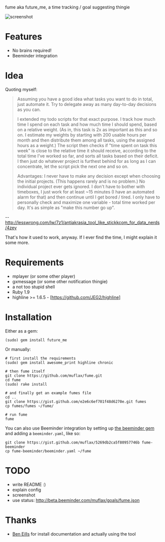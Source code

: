 fume aka future_me, a time tracking / goal suggesting thingie

![screenshot](https://raw.github.com/muflax/fume/master/fume_screenshot.png)

Features
========

- No brains required!
- Beeminder integration

Idea
====

Quoting myself:
> Assuming you have a good idea what tasks you want to do in total, just automate it. Try to delegate away as many day-to-day decisions as you can.
>
> I extended my todo scripts for that exact purpose. I track how much time I spend on each task and how much time I should spend, based on a relative weight. (As in, this task is 2x as important as this and so on. I estimate my weights by starting with 200 usable hours per month and then distribute them among all tasks, using the assigned hours as a weight.) The script then checks if "time spent on task this week" is close to the relative time it should receive, according to the total time I've worked so far, and sorts all tasks based on their deficit. I then just do whatever project is furthest behind for as long as I can concentrate, let the script pick the next one and so on.
>
> Advantages: I never have to make any decision except when choosing the initial projects. (This happens rarely and is no problem.) No individual project ever gets ignored. I don't have to bother with timeboxes, I just work for at least ~15 minutes (I have an automated alarm for that) and then continue until I get bored / tired. I only have to personally check and maximize one variable - total time worked per day. It's as simple as "make this number go up".

-- http://lesswrong.com/lw/7z1/antiakrasia_tool_like_stickkcom_for_data_nerds/4zey

That's how it used to work, anyway. If I ever find the time, I might explain it some more.

Requirements
============

- mplayer (or some other player)
- gxmessage (or some other notification thingie)
- a not too stupid shell
- Ruby 1.9
- highline >= 1.6.5 - [https://github.com/JEG2/highline]

Installation
============

Either as a gem:

    (sudo) gem install future_me

Or manually:

    # first install the requirements
    (sudo) gem install awesome_print highline chronic

    # then fume itself
    git clone https://github.com/muflax/fume.git
    cd fume
    (sudo) rake install

    # and finally get an example fumes file
    cd ..
    git clone https://gist.github.com/e2e6c6ef701f48d6270e.git fumes
    cp fumes/fumes ~/fume/

    # run fume
    fume

You can also use Beeminder integration by setting up [the beeminder gem](https://github.com/beeminder/beeminder-gem) and adding a `beeminder.yaml`, like so:

    git clone https://gist.github.com/muflax/5269db2ca5f80957746b fume-beeminder
    cp fume-beeminder/beeminder.yaml ~/fume

TODO
====

- write README :)
- explain config
- screenshot
- use status: http://beta.beeminder.com/muflax/goals/fume.json

Thanks
======

- [Ben Eills](https://github.com/beneills) for install documentation and actually using the tool
